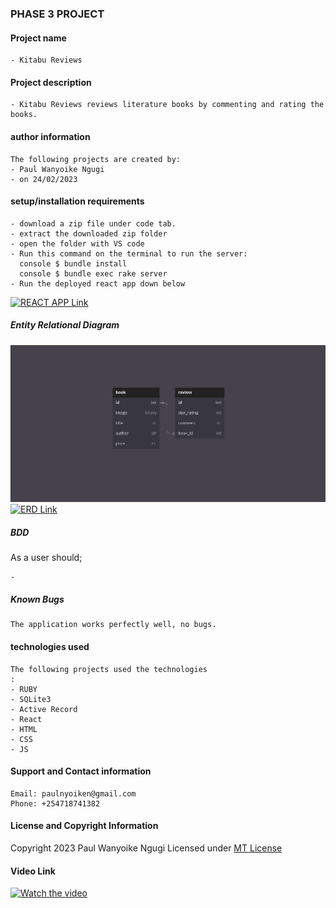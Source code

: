 ### PHASE 3 PROJECT

#### Project name

    - Kitabu Reviews

#### Project description

    - Kitabu Reviews reviews literature books by commenting and rating the books.

#### author information

    The following projects are created by:
    - Paul Wanyoike Ngugi
    - on 24/02/2023

#### setup/installation requirements

    - download a zip file under code tab.
    - extract the downloaded zip folder
    - open the folder with VS code
    - Run this command on the terminal to run the server:
      console $ bundle install
      console $ bundle exec rake server
    - Run the deployed react app down below

[![REACT APP Link](link)]()

##### Entity Relational Diagram

![Screenshot](./image/2.png)
[![ERD Link](link)](https://dbdiagram.io/d/63fdcc05296d97641d84462e)

##### BDD

As a user should;

    -

##### Known Bugs

    The application works perfectly well, no bugs.

#### technologies used

    The following projects used the technologies
    :
    - RUBY
    - SQLite3
    - Active Record
    - React
    - HTML
    - CSS
    - JS

#### Support and Contact information

    Email: paulnyoiken@gmail.com
    Phone: +254718741382

#### License and Copyright Information

Copyright 2023 Paul Wanyoike Ngugi Licensed under [MT License]()

#### Video Link

[![Watch the video](video)]()
